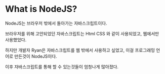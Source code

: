 # What is NodeJS?

NodeJS는 브라우저 밖에서 돌아가는 자바스크립트이다.

브라우저를 위해 고안되었던 자바스크립트는 Html CSS 와 같이 사용되었고, 웹에서만 사용했었다.

하지만 개발자 Ryan은 자바스크립트를 웹 밖에서 사용하고 싶었고, 이걸 프로그래밍 언어로 만든것이 NodeJS이다.

이후 자바스크립트를 통해 할 수 있는것들이 엄청나게 많아졌다.
